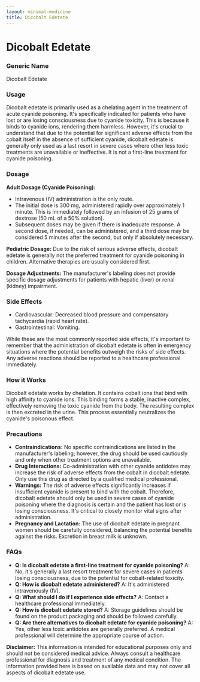 ```yaml
---
layout: minimal-medicine
title: Dicobalt Edetate
---
```


# Dicobalt Edetate
### Generic Name
Dicobalt Edetate

### Usage
Dicobalt edetate is primarily used as a chelating agent in the treatment of acute cyanide poisoning.  It's specifically indicated for patients who have lost or are losing consciousness due to cyanide toxicity.  This is because it binds to cyanide ions, rendering them harmless.  However, it's crucial to understand that due to the potential for significant adverse effects from the cobalt itself in the absence of sufficient cyanide, dicobalt edetate is generally only used as a last resort in severe cases where other less toxic treatments are unavailable or ineffective.  It is not a first-line treatment for cyanide poisoning.

### Dosage
**Adult Dosage (Cyanide Poisoning):**
* Intravenous (IV) administration is the only route.
* The initial dose is 300 mg, administered rapidly over approximately 1 minute.  This is immediately followed by an infusion of 25 grams of dextrose (50 mL of a 50% solution).
* Subsequent doses may be given if there is inadequate response. A second dose, if needed, can be administered, and a third dose may be considered 5 minutes after the second, but only if absolutely necessary.

**Pediatric Dosage:**
Due to the risk of serious adverse effects, dicobalt edetate is generally not the preferred treatment for cyanide poisoning in children. Alternative therapies are usually considered first.

**Dosage Adjustments:**
The manufacturer's labeling does not provide specific dosage adjustments for patients with hepatic (liver) or renal (kidney) impairment.


### Side Effects
* Cardiovascular: Decreased blood pressure and compensatory tachycardia (rapid heart rate).
* Gastrointestinal: Vomiting.

While these are the most commonly reported side effects,  it's important to remember that the administration of dicobalt edetate is often in emergency situations where the potential benefits outweigh the risks of side effects.  Any adverse reactions should be reported to a healthcare professional immediately.


### How it Works
Dicobalt edetate works by chelation.  It contains cobalt ions that bind with high affinity to cyanide ions. This binding forms a stable, inactive complex, effectively removing the toxic cyanide from the body. The resulting complex is then excreted in the urine.  This process essentially neutralizes the cyanide's poisonous effect.

### Precautions
* **Contraindications:**  No specific contraindications are listed in the manufacturer's labeling; however, the drug should be used cautiously and only when other treatment options are unavailable.
* **Drug Interactions:** Co-administration with other cyanide antidotes may increase the risk of adverse effects from the cobalt in dicobalt edetate.  Only use this drug as directed by a qualified medical professional.
* **Warnings:** The risk of adverse effects significantly increases if insufficient cyanide is present to bind with the cobalt. Therefore, dicobalt edetate should only be used in severe cases of cyanide poisoning where the diagnosis is certain and the patient has lost or is losing consciousness. It's critical to closely monitor vital signs after administration.  
* **Pregnancy and Lactation:**  The use of dicobalt edetate in pregnant women should be carefully considered, balancing the potential benefits against the risks.  Excretion in breast milk is unknown.

### FAQs
* **Q:  Is dicobalt edetate a first-line treatment for cyanide poisoning?** A: No, it's generally a last resort treatment for severe cases in patients losing consciousness, due to the potential for cobalt-related toxicity.
* **Q: How is dicobalt edetate administered?** A: It's administered intravenously (IV).
* **Q: What should I do if I experience side effects?** A: Contact a healthcare professional immediately.
* **Q: How is dicobalt edetate stored?** A: Storage guidelines should be found on the product packaging and should be followed carefully.
* **Q: Are there alternatives to dicobalt edetate for cyanide poisoning?** A: Yes, other less toxic antidotes are generally preferred.  A medical professional will determine the appropriate course of action.


**Disclaimer:** This information is intended for educational purposes only and should not be considered medical advice. Always consult a healthcare professional for diagnosis and treatment of any medical condition.  The information provided here is based on available data and may not cover all aspects of dicobalt edetate use.
